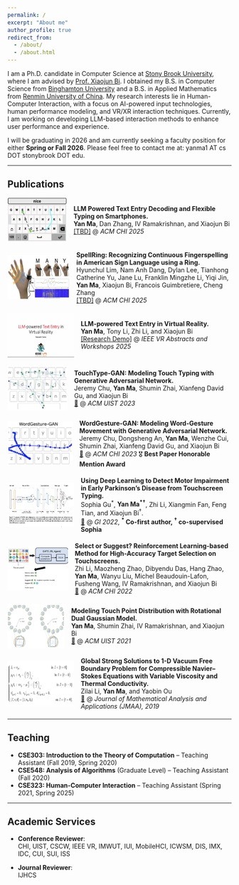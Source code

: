 ```yaml
---
permalink: /
excerpt: "About me"
author_profile: true
redirect_from:
  - /about/
  - /about.html
---
```


I am a Ph.D. candidate in Computer Science at [Stony Brook University](https://www.stonybrook.edu), where I am advised by [Prof. Xiaojun Bi](https://www3.cs.stonybrook.edu/~xiaojun/). I obtained my B.S. in Computer Science from [Binghamton University](https://www.binghamton.edu/) and a B.S. in Applied Mathematics from [Renmin University of China](https://en.ruc.edu.cn/). My research interests lie in Human-Computer Interaction, with a focus on AI-powered input technologies, human performance modeling, and VR/XR interaction techniques. Currently, I am working on developing LLM-based interaction methods to enhance user performance and experience.

I will be graduating in 2026 and am currently seeking a faculty position for either **Spring or Fall 2026**. Please feel free to contact me at: yanma1 AT cs DOT stonybrook DOT edu.

---

## Publications  

<!-- ### 2025 -->

<div style="display: flex; align-items: center; margin-bottom: 20px;">
  <img src="images/flexible.png" width="150" height="100" style="margin-right: 15px;">
  <div>
    <b>LLM Powered Text Entry Decoding and Flexible Typing on Smartphones.</b><br>
    <b>Yan Ma</b>, Dan Zhang, IV Ramakrishnan, and Xiaojun Bi<br>
    <a href="TBD">[TBD]</a> @ <i>ACM CHI 2025</i>
  </div>
</div>


<div style="display: flex; align-items: center; margin-bottom: 20px;">
  <img src="images/ringspell.png" width="150" height="100" style="margin-right: 15px;">
  <div>
    <b>SpellRing: Recognizing Continuous Fingerspelling in American Sign Language using a Ring.</b><br>
    Hyunchul Lim, Nam Anh Dang, Dylan Lee, Tianhong Catherine Yu, Jane Lu, Franklin Mingzhe Li, Yiqi Jin, <b>Yan Ma</b>, Xiaojun Bi, Francois Guimbretiere, Cheng Zhang<br>
    <a href="TBD">[TBD]</a> @ <i>ACM CHI 2025</i>
  </div>
</div>


<div style="display: flex; align-items: center; margin-bottom: 20px;">
  <img src="images/vr.png" width="150" height="100" style="margin-right: 15px;">
  <div>
    <b>LLM-powered Text Entry in Virtual Reality.</b><br>
    <b>Yan Ma</b>, Tony Li, Zhi Li, and Xiaojun Bi<br>
    <a href="TBD">[Research Demo]</a> @ <i>IEEE VR Abstracts and Workshops 2025</i>
  </div>
</div>

<!-- ### 2023 -->

<div style="display: flex; align-items: center; margin-bottom: 20px;">
  <img src="images/touchtypegan.png" width="150" height="100" style="margin-right: 15px;">
  <div>
    <b>TouchType-GAN: Modeling Touch Typing with Generative Adversarial Network.</b><br>
    Jeremy Chu, <b>Yan Ma</b>, Shumin Zhai, Xianfeng David Gu, and Xiaojun Bi<br>
    <a href="https://dl.acm.org/doi/10.1145/3586183.3606760">📄</a> @ <i>ACM UIST 2023</i>
  </div>
</div>


<div style="display: flex; align-items: center; margin-bottom: 20px;">
  <img src="images/wordgesturegan.png" width="150" height="100" style="margin-right: 15px;">
  <div>
    <b>WordGesture-GAN: Modeling Word-Gesture Movement with Generative Adversarial Network.</b><br>
    Jeremy Chu, Dongsheng An, <b>Yan Ma</b>, Wenzhe Cui, Shumin Zhai, Xianfeng David Gu, and Xiaojun Bi<br>
    <a href="https://dl.acm.org/doi/10.1145/3544548.3581279">📄</a> @ <i>ACM CHI 2023</i> 🎖 <b>Best Paper Honorable Mention Award</b>
  </div>
</div>

<!-- ### 2022 -->

<div style="display: flex; align-items: center; margin-bottom: 20px;">
  <img src="images/dlparkinson.png" width="150" height="100" style="margin-right: 15px;">
  <div>
    <b>Using Deep Learning to Detect Motor Impairment in Early Parkinson’s Disease from Touchscreen Typing.</b><br>
    Sophia Gu<sup>*</sup>, <b>Yan Ma<sup>*</sup><sup>†</sup></b>, Zhi Li, Xiangmin Fan, Feng Tian, and Xiaojun Bi<sup>†</sup>.<br>
    <a href="https://graphicsinterface.org/proceedings/gi2022/gi2022-21/">📄</a> @ <i>GI 2022</i>, <b><sup>*</sup> Co-first author, <sup>†</sup> co-supervised Sophia</b>
  </div>
</div>


<div style="display: flex; align-items: center; margin-bottom: 20px;">
  <img src="images/rfts.png" width="150" height="100" style="margin-right: 15px;">
  <div>
    <b>Select or Suggest? Reinforcement Learning-based Method for High-Accuracy Target Selection on Touchscreens.</b><br>
    Zhi Li, Maozheng Zhao, Dibyendu Das, Hang Zhao, <b>Yan Ma</b>, Wanyu Liu, Michel Beaudouin-Lafon, Fusheng Wang, IV Ramakrishnan, and Xiaojun Bi<br>
    <a href="https://dl.acm.org/doi/10.1145/3491102.3517472">📄</a> @ <i>ACM CHI 2022</i> 
  </div>
</div>

<!-- ### 2021 -->

<div style="display: flex; align-items: center; margin-bottom: 20px;">
  <img src="images/rdgm.png" width="150" height="100" style="margin-right: 15px;">
  <div>
    <b>Modeling Touch Point Distribution with Rotational Dual Gaussian Model.</b><br>
    <b>Yan Ma</b>, Shumin Zhai, IV Ramakrishnan, and Xiaojun Bi<br>
    <a href="https://dl.acm.org/doi/10.1145/3472749.3474816">📄</a> @ <i>ACM UIST 2021</i>
  </div>
</div>

<!-- ### 2019 -->

<div style="display: flex; align-items: center; margin-bottom: 20px;">
  <img src="images/math.png" width="150" height="100" style="margin-right: 15px;">
  <div>
    <b>Global Strong Solutions to 1-D Vacuum Free Boundary Problem for Compressible Navier–Stokes Equations with Variable Viscosity and Thermal Conductivity.</b><br>
    Zilai Li, <b>Yan Ma</b>, and Yaobin Ou<br>
    <a href="https://www.sciencedirect.com/science/article/pii/S0022247X19301258?via%3Dihub">📄</a> @ <i>Journal of Mathematical Analysis and Applications (JMAA), 2019</i>
  </div>
</div>

---

## Teaching  

- **CSE303: Introduction to the Theory of Computation** – Teaching Assistant (Fall 2019, Spring 2020)
- **CSE548: Analysis of Algorithms** (Graduate Level) – Teaching Assistant (Fall 2020)
- **CSE323: Human-Computer Interaction** – Teaching Assistant (Spring 2021, Spring 2025)

---

## Academic Services

- **Conference Reviewer**:  
  CHI, UIST, CSCW, IEEE VR, IMWUT, IUI, MobileHCI, ICWSM, DIS, IMX, IDC, CUI, SUI, ISS

- **Journal Reviewer**:  
  IJHCS

